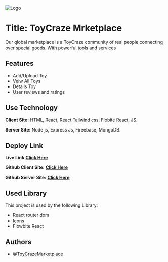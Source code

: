 ![Logo](https://i.ibb.co/vj6Dc3y/TOYCraze.png)
# Title: ToyCraze Mrketplace

Our global marketplace is a ToyCraze community of real people connecting over special goods. With powerful tools and services


## Features

- Add/Upload Toy.
- Veiw All Toys
- Details Toy
- User reviews and ratings


## Use Technology

**Client Site:** HTML, React, React Tailwind css, Flobite React, JS.

**Server Site:** Node js, Express Js, Fireebase, MongoDB.



## Deploy Link

**Live Link**  **[Click Here](https://toy-craze-auth.web.app//)**

**Github Client Site:**  **[Click Here](https://github.com/programming-hero-web-course-4/b7a11-toy-marketplace-client-side-asad2002web)**

**Github Server Site:**  **[Click Here](https://github.com/programming-hero-web-course-4/b7a11-toy-marketplace-server-side-asad2002web)**

## Used Library

This project is used by the following Library:

- React router dom
- Icons
- Flowbite React


## Authors

- [@ToyCrazeMarketplace]('';)

